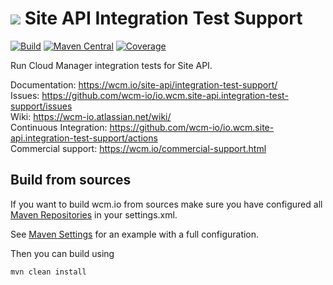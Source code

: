 <img src="https://wcm.io/images/favicon-16@2x.png"/> Site API Integration Test Support
======
[![Build](https://github.com/wcm-io/io.wcm.site-api.integration-test-support/workflows/Build/badge.svg?branch=develop)](https://github.com/wcm-io/io.wcm.site-api.integration-test-support/actions?query=workflow%3ABuild+branch%3Adevelop)
[![Maven Central](https://img.shields.io/maven-central/v/io.wcm/io.wcm.site-api.integration-test-support)](https://repo1.maven.org/maven2/io/wcm/io.wcm.site-api.integration-test-support/)
[![Coverage](https://sonarcloud.io/api/project_badges/measure?project=wcm-io_io.wcm.site-api.integration-test-support&metric=coverage)](https://sonarcloud.io/summary/new_code?id=wcm-io_io.wcm.site-api.integration-test-support)

Run Cloud Manager integration tests for Site API.

Documentation: https://wcm.io/site-api/integration-test-support/<br/>
Issues: https://github.com/wcm-io/io.wcm.site-api.integration-test-support/issues<br/>
Wiki: https://wcm-io.atlassian.net/wiki/<br/>
Continuous Integration: https://github.com/wcm-io/io.wcm.site-api.integration-test-support/actions<br/>
Commercial support: https://wcm.io/commercial-support.html


## Build from sources

If you want to build wcm.io from sources make sure you have configured all [Maven Repositories](https://wcm.io/maven.html) in your settings.xml.

See [Maven Settings](https://github.com/wcm-io/io.wcm.site-api.integration-test-support/blob/develop/.maven-settings.xml) for an example with a full configuration.

Then you can build using

```
mvn clean install
```
